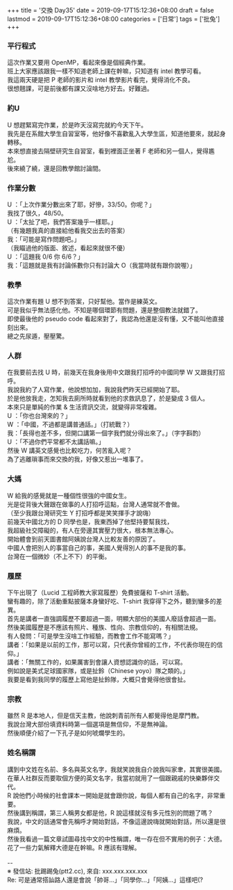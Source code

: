 +++
title = '交換 Day35'
date = 2019-09-17T15:12:36+08:00
draft = false
lastmod = 2019-09-17T15:12:36+08:00
categories = ['日常']
tags = ['批兔']
+++
### 平行程式
這次作業又要用 OpenMP，看起來像是個經典作業。<br>
班上大家應該跟我一樣不知道老師上課在幹嘛，只知道有 intel 教學可看。<br>
我這兩天硬是把 P 老師的影片和 intel 教學影片看完，覺得消化不良。<br>
很想翹課，可是前後都有課又沒啥地方好去。好難過。<br>
### 約U
U 想趕緊寫完作業，於是昨天沒寫完就約今天下午。<br>
我先是在系館大學生自習室等，他好像不喜歡亂入大學生區，知道他要來，就起身轉移。<br>
本來想直接去隔壁研究生自習室，看到裡面正坐著 F 老師和另一個人，覺得尷尬。<br>
後來繞了繞，還是回教學館討論間。<br>
### 作業分數
U ：「上次作業分數出來了耶，好慘，33/50。你呢？」<br>
我找了很久，48/50。<br>
U ：「太扯了吧，我們答案幾乎一樣耶。」<br>
（有幾題我真的直接給他看我交出去的答案）<br>
我：「可能是寫作問題吧。」<br>
（我瞄過他的版面、敘述，看起來就很不優）<br>
U ：「這題我 0/6 你 6/6？」<br>
我：「這題就是我有討論係數你只有討論大 O（我當時就有跟你說喔）」<br>
### 教學
這次作業有題 U 想不到答案，只好幫他。當作是練英文。<br>
可是我似乎無法感化他。不知是哪個環節有問題，還是整個教法就錯了。<br>
即使最後他的 pseudo code 看起來對了，我認為他還是沒有懂，又不能叫他直接刻出來。<br>
總之先尿遁，壓壓驚。<br>
### 人群
在我要前去找 U 時，前幾天在我身後用中文跟我打招呼的中國同學 W 又跟我打招呼。<br>
我說我約了人寫作業，他說想加加，我說我們昨天已經開始了耶。<br>
於是他放我走，怎知我去廁所時就看到他的求救訊息了，於是變成 3 個人。<br>
本來只是單純的作業 & 生活資訊交流，就變得非常複雜。<br>
U ：「你也台灣來的？」<br>
W ：「中國，不過都是講普通話。」（打統戰？）<br>
我：「長得也差不多，但開口講第一個字我們就分得出來了。」（字字斟酌）<br>
U ：「不過你們平常都不太講話嘛。」<br>
然後 W 講英文感覺也比較吃力，何苦亂入呢？<br>
為了逃離瑣事而來交換的我，好像又惹出一堆事了。<br>
### 大媽
W 給我的感覺就是一種個性很強的中國女生。<br>
光是從背後大聲跟在做事的人打招呼這點，台灣人通常就不會做。<br>
（至少我跟台灣研究生 Y 打招呼都是笑笑揮手才說嗨）<br>
前幾天中國北方的 D 同學也是，我東西掉了他堅持要幫我找，<br>
我超級社交障礙的，有人在旁邊其實壓力很大，根本無法專心。<br>
開始體會到前天圖書館阿姨說台灣人比較友善的原因了。<br>
中國人會把別人的事當自己的事，美國人覺得別人的事不是我的事。<br>
台灣在一個微妙（不上不下）的平衡。<br>
### 履歷
下午出現了（Lucid 工程師教大家寫履歷）免費披薩和 T-shirt 活動。<br>
蠻有趣的，除了活動重點披薩本身蠻好吃、T-shirt 我穿得下之外，聽到蠻多的差異。<br>
首先是講者一直強調履歷不要超過一面，明顯大部份的美國人廢話會超過一面。<br>
然後美國履歷是不應該有照片、種族、性向、宗教信仰的，有相關法規。<br>
有人發問：「可是學生沒啥工作經驗，而教會工作不能寫嗎？」<br>
講者：「如果是以前的工作，那可以寫，只代表你曾經的工作，不代表你現在的信仰。」<br>
講者：「無關工作的，如果厲害到會讓人資想認識你的話，可以寫。<br>
        例如說是美式足球國家隊，或是扯鈴（Chinese yoyo）隊之類的。」<br>
我要是看到我同學的履歷上寫他是扯鈴隊，大概只會覺得他很會扯。
### 宗教
雖然 R 是本地人，但是信天主教，他說刺青前所有人都覺得他是摩門教。<br>
我說台灣大部份填資料時第一個選項是無信仰，不是無神論。<br>
然後順便介紹了一下孔子是如何唬爛學生的。
### 姓名稱謂
講到中文姓在名前、多名與英文名字，我就笑說我自介說我叫家聿，其實很美國。<br>
在華人社群反而要取個方便的英文名字，我當初就用了一個跟親戚的快樂夥伴交代。<br>
R 說他們小時候的社會課本一開始是就會跟你說，每個人都有自己的名字，非常重要。<br>
然後講到稱謂，第三人稱男女都是他，R 說這樣就沒有多元性別的問題了嗎？<br>
我說，中文的話通常會先稱呼才開始對話，不像這邊說嗨就開始對話，所以還是很麻煩。<br>
然後我看過一篇文章試圖尋找中文的中性稱謂，唯一存在但不實用的例子：大德。<br>
花了一些力氣解釋大德是在幹嘛。R 應該有理解。<br>
<br>
--<br>
※ 發信站: 批踢踢兔(ptt2.cc), 來自: xxx.xxx.xxx.xxx<br>
Re: 可是通常搭訕路人還是會說「帥哥...」「同學你...」「阿姨...」這樣吧(?<br>
